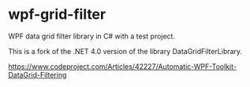 # wpf-grid-filter
WPF data grid filter library in C# with a test project.


This is a fork of the .NET 4.0 version of the library DataGridFilterLibrary.

https://www.codeproject.com/Articles/42227/Automatic-WPF-Toolkit-DataGrid-Filtering

